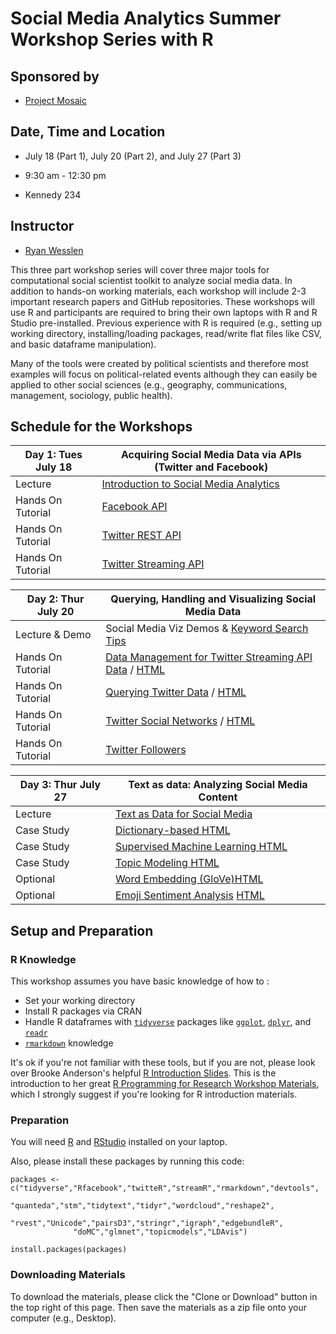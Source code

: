 # Social Media Analytics Summer Workshop Series with R

## Sponsored by 

* [Project Mosaic](https://projectmosaic.uncc.edu/)

## Date, Time and Location

* July 18 (Part 1), July 20 (Part 2), and July 27 (Part 3) 

* 9:30 am - 12:30 pm

* Kennedy 234
 
## Instructor

* [Ryan Wesslen](http://wesslen.github.io)

This three part workshop series will cover three major tools for computational social scientist toolkit to analyze social media data. In addition to hands-on working materials, each workshop will include 2-3 important research papers and GitHub repositories. These workshops will use R and participants are required to bring their own laptops with R and R Studio pre-installed. Previous experience with R is required (e.g., setting up working directory, installing/loading packages, read/write flat files like CSV, and basic dataframe manipulation).

Many of the tools were created by political scientists and therefore most examples will focus on political-related events although they can easily be applied to other social sciences (e.g., geography, communications, management, sociology, public health).

## Schedule for the Workshops

| Day 1: Tues July 18 | Acquiring Social Media Data via APIs (Twitter and Facebook)  |
| ------------------- | ------------------------------------------------------- |
| Lecture             | [Introduction to Social Media Analytics](./slides/intro.pdf)              |
| Hands On Tutorial   | [Facebook API](./day1/facebook-api.Rmd)   |
| Hands On Tutorial   | [Twitter REST API](./day1/twitter-rest.Rmd) |
| Hands On Tutorial   | [Twitter Streaming API](./day1/twitter-streaming.Rmd) |

| Day 2: Thur July 20 | Querying, Handling and Visualizing Social Media Data    |
| ------------------- | ------------------------------------------------------- |
| Lecture & Demo      | Social Media Viz Demos & [Keyword Search Tips](https://wesslen.github.io/assets/documents/presentations/Social-Media-Seminar-Part1.pdf)
| Hands On Tutorial   | [Data Management for Twitter Streaming API Data](./day2/streaming-data.Rmd) / [HTML](https://htmlpreview.github.io/?https://github.com/wesslen/summer-2017-social-media-workshop/blob/master/day2/streaming-data.html) |
| Hands On Tutorial   | [Querying Twitter Data](./day2/twitter-querying.Rmd) / [HTML]() |
| Hands On Tutorial   | [Twitter Social Networks](./day2/twitter-social-networks.Rmd) / [HTML](http://htmlpreview.github.io/?https://github.com/wesslen/summer-2017-social-media-workshop/blob/master/day2/twitter-social-networks.html)|
| Hands On Tutorial   | [Twitter Followers](./day2/twitter-followers.Rmd) |

| Day 3: Thur July 27 | Text as data: Analyzing Social Media Content            |
| ------------------- | ------------------------------------------------------- |
| Lecture             | [Text as Data for Social Media](./slides/textasdata.pdf) |
| Case Study          | [Dictionary-based ](./day3/textasdata-dictionaries.Rmd)[HTML](https://htmlpreview.github.io/?https://github.com/wesslen/summer-2017-social-media-workshop/blob/master/day3/textasdata-dictionaries.html) |
| Case Study          | [Supervised Machine Learning ](./day3/textasdata-supervised.Rmd)[HTML](https://htmlpreview.github.io/?https://github.com/wesslen/summer-2017-social-media-workshop/blob/master/day3/textasdata-supervised.html) |
| Case Study          | [Topic Modeling ](./day3/textasdata-topicmodeling.Rmd)[HTML](https://htmlpreview.github.io/?https://github.com/wesslen/summer-2017-social-media-workshop/blob/master/day3/textasdata-topicmodeling.html) |
| Optional         | [Word Embedding (GloVe)](./day3/word-embedding.Rmd)[HTML](https://htmlpreview.github.io/?https://github.com/wesslen/summer-2017-social-media-workshop/blob/master/day3/word-embedding.html) |
| Optional            | [Emoji Sentiment Analysis](./day3/emoji-sentiment.Rmd) [HTML](https://htmlpreview.github.io/?https://github.com/wesslen/summer-2017-social-media-workshop/blob/master/day3/emoji-sentiment.html) |

## Setup and Preparation

### R Knowledge

This workshop assumes you have basic knowledge of how to :

* Set your working directory
* Install R packages via CRAN
* Handle R dataframes with [`tidyverse`](http://tidyverse.org/) packages like [`ggplot`](http://ggplot2.tidyverse.org/), [`dplyr`](http://dplyr.tidyverse.org/), and [`readr`](http://readr.tidyverse.org/)
* [`rmarkdown`](http://rmarkdown.rstudio.com/articles_intro.html) knowledge

It's ok if you're not familiar with these tools, but if you are not, please look over Brooke Anderson's helpful [R Introduction Slides](https://github.com/geanders/RProgrammingForResearch/raw/master/slides/CourseNotes_Week1.pdf). This is the introduction to her great [R Programming for Research Workshop Materials](https://github.com/geanders/RProgrammingForResearch), which I strongly suggest if you're looking for R introduction materials.

### Preparation

You will need [R](https://cran.r-project.org/) and [RStudio](https://www.rstudio.com/) installed on your laptop. 

Also, please install these packages by running this code:

```{r}
packages <- c("tidyverse","Rfacebook","twitteR","streamR","rmarkdown","devtools",
              "quanteda","stm","tidytext","tidyr","wordcloud","reshape2",
              "rvest","Unicode","pairsD3","stringr","igraph","edgebundleR",
              "doMC","glmnet","topicmodels","LDAvis")

install.packages(packages)
```

### Downloading Materials

To download the materials, please click the "Clone or Download" button in the top right of this page. Then save the materials as a zip file onto your computer (e.g., Desktop). 

